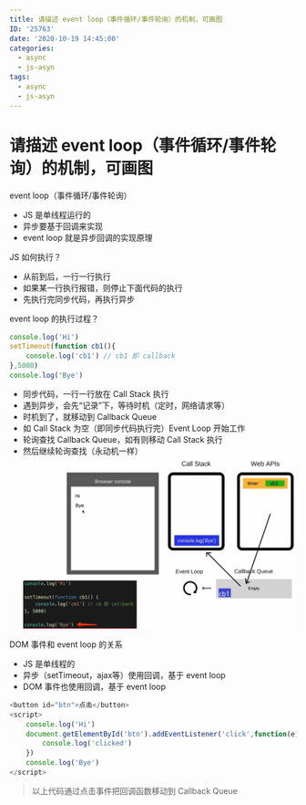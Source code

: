 ```yaml
---
title: 请描述 event loop（事件循环/事件轮询）的机制，可画图
ID: '25763'
date: '2020-10-19 14:45:00'
categories:
  - async
  - js-asyn
tags:
  - async
  - js-asyn
---
```


# 请描述 event loop（事件循环/事件轮询）的机制，可画图 

event loop（事件循环/事件轮询）

- JS 是单线程运行的
- 异步要基于回调来实现
- event loop 就是异步回调的实现原理

JS 如何执行？

- 从前到后，一行一行执行
- 如果某一行执行报错，则停止下面代码的执行
- 先执行完同步代码，再执行异步

event loop 的执行过程？

``` js 
console.log('Hi')
setTimeout(function cb1(){
    console.log('cb1') // cb1 即 callback
},5000)
console.log('Bye')
```

- 同步代码，一行一行放在 Call Stack 执行
- 遇到异步，会先“记录”下，等待时机（定时，网络请求等）
- 时机到了，就移动到 Callback Queue
- 如 Call Stack 为空（即同步代码执行完）Event Loop 开始工作
- 轮询查找 Callback Queue，如有则移动 Call Stack 执行
- 然后继续轮询查找（永动机一样）  
    ![](./images/3989109606.png)

DOM 事件和 event loop 的关系

- JS 是单线程的
- 异步（setTimeout，ajax等）使用回调，基于 event loop
- DOM 事件也使用回调，基于 event loop

``` js 
<button id="btn">点击</button>
<script>
    console.log('Hi')
    document.getElementById('btn').addEventListener('click',function(e){
        console.log('clicked')
    })
    console.log('Bye')
</script>
```

> 以上代码通过点击事件把回调函数移动到 Callback Queue
 
 
 
 
 
 
 
 
 
 
 
 
 
 
 
 
 
 
 
 
